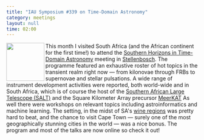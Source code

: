 ```yaml
---
title: "IAU Symposium #339 on Time-Domain Astronomy"
category: meetings
layout: null
time: 02:00
---
```

<!-- converted from blosxom format post using convert.pl dkg 22.1.2022 -->
  <!---- Begin .post ---->
<img src="http://iaus339.ast.uct.ac.za/wp-content/uploads/2017/01/cropped-cropped-cropped-cropped-iau_wb-e1485297180173.jpg" width="100" align="left"></a>
This month I visited South Africa (and the African continent for the first
time!) to attend the 
<a href="http://iaus339.ast.uct.ac.za">Southern Horizons in Time-Domain
Astronomy</a> meeting in 
<a href="https://en.wikivoyage.org/wiki/Stellenbosch">Stellenbosch</a>.
The programme featured an exhaustive roster of hot topics in the transient
realm right now &mdash; from kilonovae through FRBs to supernovae and stellar
pulsations.
A wide range of instrument development activities were reported, both 
world-wide and in South Africa, which is of course the host of the
<a href="https://www.salt.ac.za">Southern African Large Telescope (SALT)</a>
and the Square Kilometer Array precursor
<a href="http://www.ska.ac.za/gallery/meerkat">MeerKAT</a>
As well there were workshops on relevant topics including astroinformatics
and machine learning. 
The setting, in the midst of SA's 
<a href="http://www.wineroute.co.za">wine regions</a> was pretty hard to beat,
and the chance to visit Cape Town &mdash; surely one of the most geographically
stunning cities in the world &mdash; was a nice bonus.
The program and most of the talks are now online so check it out!
